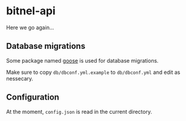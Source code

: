 # bitnel-api

Here we go again...

## Database migrations

Some package named [goose](https://bitbucket.org/liamstask/goose) is used for database migrations.

Make sure to copy `db/dbconf.yml.example` to `db/dbconf.yml` and edit as nessecary.

## Configuration

At the moment, `config.json` is read in the current directory.